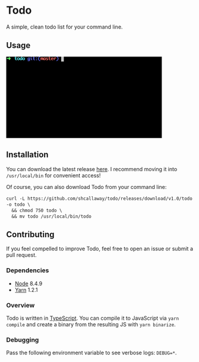 # Todo

A simple, clean todo list for your command line.

## Usage

![todo.gif](todo.gif)

## Installation

You can download the latest release [here](https://github.com/shcallaway/todo/releases). I recommend moving it into `/usr/local/bin` for convenient access!

Of course, you can also download Todo from your command line:

```
curl -L https://github.com/shcallaway/todo/releases/download/v1.0/todo -o todo \
  && chmod 750 todo \
  && mv todo /usr/local/bin/todo
```

## Contributing

If you feel compelled to improve Todo, feel free to open an issue or submit a pull request.

### Dependencies

* [Node](https://nodejs.org/en/) 8.4.9
* [Yarn](https://yarnpkg.com/en/) 1.2.1

### Overview

Todo is written in [TypeScript](https://www.typescriptlang.org/). You can compile it to JavaScript via `yarn compile` and create a binary from the resulting JS with `yarn binarize`.

### Debugging

Pass the following environment variable to see verbose logs: `DEBUG=*`.
